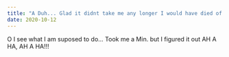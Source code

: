 ```yaml
---
title: "A Duh... Glad it didnt take me any longer I would have died of Hunger..."
date: 2020-10-12
---
```

O I see what I am suposed to do... Took me a Min. but I figured it out AH A HA, AH A HA!!!
